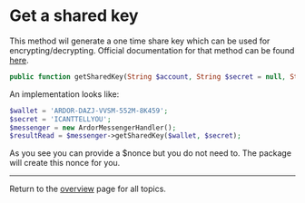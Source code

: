 # Get a shared key

This method wil generate a one time share key which can be used for encrypting/decrypting. Official documentation for that method can be found [here](https://ardordocs.jelurida.com/Messages#Get_Shared_Key).


```php
public function getSharedKey(String $account, String $secret = null, String $nonce = null, array $more = [])
```

An implementation looks like:

```php
$wallet = 'ARDOR-DAZJ-VVSM-552M-8K459';
$secret = 'ICANTTELLYOU';
$messenger = new ArdorMessengerHandler();
$resultRead = $messenger->getSharedKey($wallet, $secret);      
```

As you see you can provide a $nonce but you do not need to. The package will create this nonce for you.

---
Return to the [overview](../overview.md) page for all topics.